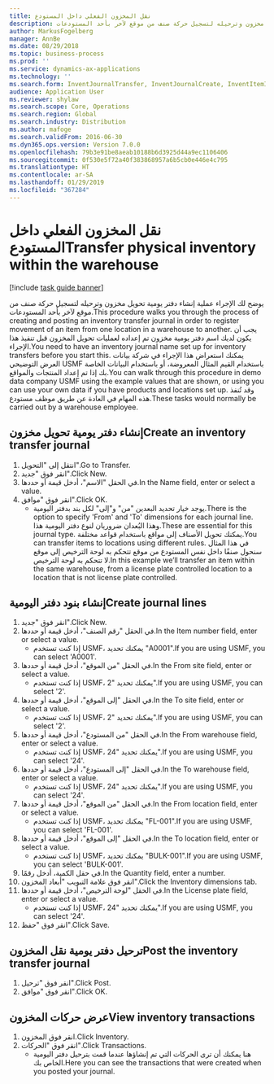```yaml
---
title: نقل المخزون الفعلي داخل المستودع
description: يوضح لك الإجراء عملية إنشاء دفتر يومية تحويل مخزون وترحيله لتسجيل حركة صنف من موقع لآخر بأحد المستودعات.
author: MarkusFogelberg
manager: AnnBe
ms.date: 08/29/2018
ms.topic: business-process
ms.prod: ''
ms.service: dynamics-ax-applications
ms.technology: ''
ms.search.form: InventJournalTransfer, InventJournalCreate, InventItemIdLookupSimple, InventLocationIdLookup, WMSLocationIdLookup, InventTrans
audience: Application User
ms.reviewer: shylaw
ms.search.scope: Core, Operations
ms.search.region: Global
ms.search.industry: Distribution
ms.author: mafoge
ms.search.validFrom: 2016-06-30
ms.dyn365.ops.version: Version 7.0.0
ms.openlocfilehash: 79b3e91be8aeab10188b6d3925d44a9ec1106406
ms.sourcegitcommit: 0f530e5f72a40f383868957a6b5cb0e446e4c795
ms.translationtype: HT
ms.contentlocale: ar-SA
ms.lasthandoff: 01/29/2019
ms.locfileid: "367284"
---
```

# <a name="transfer-physical-inventory-within-the-warehouse"></a><span data-ttu-id="25b97-103">نقل المخزون الفعلي داخل المستودع</span><span class="sxs-lookup"><span data-stu-id="25b97-103">Transfer physical inventory within the warehouse</span></span>

[!include [task guide banner](../../includes/task-guide-banner.md)]

<span data-ttu-id="25b97-104">يوضح لك الإجراء عملية إنشاء دفتر يومية تحويل مخزون وترحيله لتسجيل حركة صنف من موقع لآخر بأحد المستودعات.</span><span class="sxs-lookup"><span data-stu-id="25b97-104">This procedure walks you through the process of creating and posting an inventory transfer journal in order to register movement of an item from one location in a warehouse to another.</span></span> <span data-ttu-id="25b97-105">يجب أن يكون لديك اسم دفتر يومية مخزون تم إعداده لعمليات تحويل المخزون قبل تنفيذ هذا الإجراء.</span><span class="sxs-lookup"><span data-stu-id="25b97-105">You need to have an inventory journal name set up for inventory transfers before you start this.</span></span> <span data-ttu-id="25b97-106">يمكنك استعراض هذا الإجراء في شركة بيانات العرض التوضيحي USMF باستخدام القيم المثال المعروضة، أو باستخدام البيانات الخاصة بك إذا تم إعداد المنتجات والمواقع.</span><span class="sxs-lookup"><span data-stu-id="25b97-106">You can walk through this procedure in demo data company USMF using the example values that are shown, or using you can use your own data if you have products and locations set up.</span></span> <span data-ttu-id="25b97-107">وقد تُنفذ هذه المهام في العادة عن طريق موظف مستودع.</span><span class="sxs-lookup"><span data-stu-id="25b97-107">These tasks would normally be carried out by a warehouse employee.</span></span>


## <a name="create-an-inventory-transfer-journal"></a><span data-ttu-id="25b97-108">إنشاء دفتر يومية تحويل مخزون</span><span class="sxs-lookup"><span data-stu-id="25b97-108">Create an inventory transfer journal</span></span>
1. <span data-ttu-id="25b97-109">انتقل إلى "التحويل".</span><span class="sxs-lookup"><span data-stu-id="25b97-109">Go to Transfer.</span></span>
2. <span data-ttu-id="25b97-110">انقر فوق "جديد".</span><span class="sxs-lookup"><span data-stu-id="25b97-110">Click New.</span></span>
3. <span data-ttu-id="25b97-111">في الحقل "الاسم"، أدخل قيمة أو حددها.</span><span class="sxs-lookup"><span data-stu-id="25b97-111">In the Name field, enter or select a value.</span></span>
4. <span data-ttu-id="25b97-112">انقر فوق "موافق".</span><span class="sxs-lookup"><span data-stu-id="25b97-112">Click OK.</span></span>
    * <span data-ttu-id="25b97-113">يوجد خيار تحديد البعدين "من" و"إلى" لكل بند بدفتر اليومية.</span><span class="sxs-lookup"><span data-stu-id="25b97-113">There is the option to specify 'From' and 'To' dimensions for each journal line.</span></span> <span data-ttu-id="25b97-114">وهذا البُعدان ضروريان لنوع دفتر اليومية هذا.</span><span class="sxs-lookup"><span data-stu-id="25b97-114">These are essential for this journal type.</span></span> <span data-ttu-id="25b97-115">يمكنك تحويل الأصناف إلى مواقع باستخدام قواعد مختلفة.</span><span class="sxs-lookup"><span data-stu-id="25b97-115">You can transfer items to locations using different rules.</span></span> <span data-ttu-id="25b97-116">في هذا المثال سنحول صنفًا داخل نفس المستودع من موقع تتحكم به لوحة الترخيص إلى موقع لا تتحكم به لوحة الترخيص.</span><span class="sxs-lookup"><span data-stu-id="25b97-116">In this example we’ll transfer an item within the same warehouse, from a license plate controlled location to a location that is not license plate controlled.</span></span>   

## <a name="create-journal-lines"></a><span data-ttu-id="25b97-117">إنشاء بنود دفتر اليومية</span><span class="sxs-lookup"><span data-stu-id="25b97-117">Create journal lines</span></span>
1. <span data-ttu-id="25b97-118">انقر فوق "جديد".</span><span class="sxs-lookup"><span data-stu-id="25b97-118">Click New.</span></span>
2. <span data-ttu-id="25b97-119">في الحقل "رقم الصنف"، أدخل قيمة أو حددها.</span><span class="sxs-lookup"><span data-stu-id="25b97-119">In the Item number field, enter or select a value.</span></span>
    * <span data-ttu-id="25b97-120">إذا كنت تستخدم USMF، يمكنك تحديد "A0001".</span><span class="sxs-lookup"><span data-stu-id="25b97-120">If you are using USMF, you can select 'A0001'.</span></span>  
3. <span data-ttu-id="25b97-121">في الحقل "من الموقع"، أدخل قيمة أو حددها.</span><span class="sxs-lookup"><span data-stu-id="25b97-121">In the From site field, enter or select a value.</span></span>
    * <span data-ttu-id="25b97-122">إذا كنت تستخدم USMF، يمكنك تحديد "2".</span><span class="sxs-lookup"><span data-stu-id="25b97-122">If you are using USMF, you can select '2'.</span></span>  
4. <span data-ttu-id="25b97-123">في الحقل "إلى الموقع"، أدخل قيمة أو حددها.</span><span class="sxs-lookup"><span data-stu-id="25b97-123">In the To site field, enter or select a value.</span></span>
    * <span data-ttu-id="25b97-124">إذا كنت تستخدم USMF، يمكنك تحديد "2".</span><span class="sxs-lookup"><span data-stu-id="25b97-124">If you are using USMF, you can select '2'.</span></span>  
5. <span data-ttu-id="25b97-125">في الحقل "من المستودع"، أدخل قيمة أو حددها.</span><span class="sxs-lookup"><span data-stu-id="25b97-125">In the From warehouse field, enter or select a value.</span></span>
    * <span data-ttu-id="25b97-126">إذا كنت تستخدم USMF، يمكنك تحديد "24".</span><span class="sxs-lookup"><span data-stu-id="25b97-126">If you are using USMF, you can select '24'.</span></span>  
6. <span data-ttu-id="25b97-127">في الحقل "إلى المستودع"، أدخل قيمة أو حددها.</span><span class="sxs-lookup"><span data-stu-id="25b97-127">In the To warehouse field, enter or select a value.</span></span>
    * <span data-ttu-id="25b97-128">إذا كنت تستخدم USMF، يمكنك تحديد "24".</span><span class="sxs-lookup"><span data-stu-id="25b97-128">If you are using USMF, you can select '24'.</span></span>  
7. <span data-ttu-id="25b97-129">في الحقل "من الموقع‬"، أدخل قيمة أو حددها.</span><span class="sxs-lookup"><span data-stu-id="25b97-129">In the From location field, enter or select a value.</span></span>
    * <span data-ttu-id="25b97-130">إذا كنت تستخدم USMF، يمكنك تحديد "FL-001".</span><span class="sxs-lookup"><span data-stu-id="25b97-130">If you are using USMF, you can select 'FL-001'.</span></span>  
8. <span data-ttu-id="25b97-131">في الحقل "إلى الموقع‬"، أدخل قيمة أو حددها.</span><span class="sxs-lookup"><span data-stu-id="25b97-131">In the To location field, enter or select a value.</span></span>
    * <span data-ttu-id="25b97-132">إذا كنت تستخدم USMF، يمكنك تحديد "BULK-001".</span><span class="sxs-lookup"><span data-stu-id="25b97-132">If you are using USMF, you can select 'BULK-001'.</span></span>  
9. <span data-ttu-id="25b97-133">في حقل الكمية، أدخل رقمًا.</span><span class="sxs-lookup"><span data-stu-id="25b97-133">In the Quantity field, enter a number.</span></span>
10. <span data-ttu-id="25b97-134">انقر فوق علامة التبويب "أبعاد المخزون".</span><span class="sxs-lookup"><span data-stu-id="25b97-134">Click the Inventory dimensions tab.</span></span>
11. <span data-ttu-id="25b97-135">في الحقل "لوحة الترخيص"، أدخل قيمة أو حددها.</span><span class="sxs-lookup"><span data-stu-id="25b97-135">In the License plate field, enter or select a value.</span></span>
    * <span data-ttu-id="25b97-136">إذا كنت تستخدم USMF، يمكنك تحديد "24".</span><span class="sxs-lookup"><span data-stu-id="25b97-136">If you are using USMF, you can select '24'.</span></span>  
12. <span data-ttu-id="25b97-137">انقر فوق "حفظ".</span><span class="sxs-lookup"><span data-stu-id="25b97-137">Click Save.</span></span>

## <a name="post-the-inventory-transfer-journal"></a><span data-ttu-id="25b97-138">ترحيل دفتر يومية نقل المخزون</span><span class="sxs-lookup"><span data-stu-id="25b97-138">Post the inventory transfer journal</span></span>
1. <span data-ttu-id="25b97-139">انقر فوق "ترحيل".</span><span class="sxs-lookup"><span data-stu-id="25b97-139">Click Post.</span></span>
2. <span data-ttu-id="25b97-140">انقر فوق "موافق".</span><span class="sxs-lookup"><span data-stu-id="25b97-140">Click OK.</span></span>

## <a name="view-inventory-transactions"></a><span data-ttu-id="25b97-141">عرض حركات المخزون</span><span class="sxs-lookup"><span data-stu-id="25b97-141">View inventory transactions</span></span>
1. <span data-ttu-id="25b97-142">انقر فوق المخزون.</span><span class="sxs-lookup"><span data-stu-id="25b97-142">Click Inventory.</span></span>
2. <span data-ttu-id="25b97-143">انقر فوق "الحركات".</span><span class="sxs-lookup"><span data-stu-id="25b97-143">Click Transactions.</span></span>
    * <span data-ttu-id="25b97-144">هنا يمكنك أن ترى الحركات التي تم إنشاؤها عندما قمت بترحيل دفتر اليومية الخاص بك.</span><span class="sxs-lookup"><span data-stu-id="25b97-144">Here you can see the transactions that were created when you posted your journal.</span></span>  

